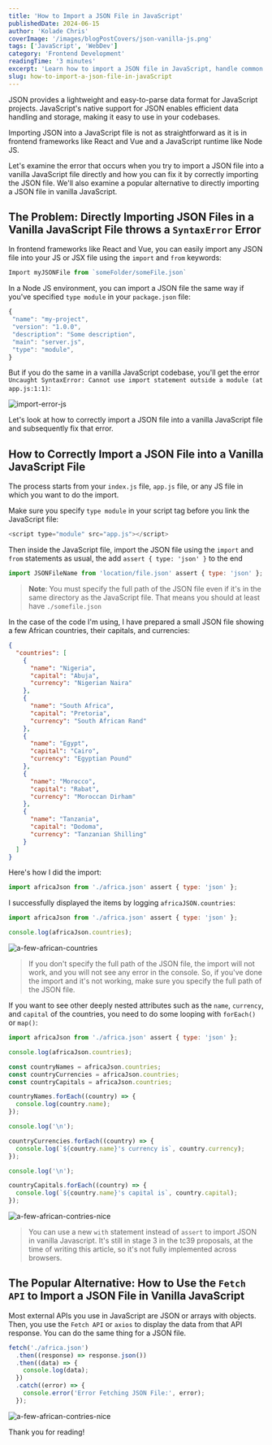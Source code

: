 ```yaml
---
title: 'How to Import a JSON File in JavaScript'
publishedDate: 2024-06-15
author: 'Kolade Chris'
coverImage: '/images/blogPostCovers/json-vanilla-js.png'
tags: ['JavaScript', 'WebDev']
category: 'Frontend Development'
readingTime: '3 minutes'
excerpt: 'Learn how to import a JSON file in JavaScript, handle common errors, and explore a practical alternative.'
slug: how-to-import-a-json-file-in-javaScript
---
```


JSON provides a lightweight and easy-to-parse data format for JavaScript projects. JavaScript's native support for JSON enables efficient data handling and storage, making it easy to use in your codebases.

Importing JSON into a JavaScript file is not as straightforward as it is in frontend frameworks like React and Vue and a JavaScript runtime like Node JS.

Let's examine the error that occurs when you try to import a JSON file into a vanilla JavaScript file directly and how you can fix it by correctly importing the JSON file. We'll also examine a popular alternative to directly importing a JSON file in vanilla JavaScript.

## The Problem: Directly Importing JSON Files in a Vanilla JavaScript File throws a `SyntaxError` Error

In frontend frameworks like React and Vue, you can easily import any JSON file into your JS or JSX file using the `import` and `from` keywords:

```js
Import myJSONFile from `someFolder/someFile.json`
```

In a Node JS environment, you can import a JSON file the same way if you've specified `type module` in your `package.json` file:

```js
{
 "name": "my-project",
 "version": "1.0.0",
 "description": "Some description",
 "main": "server.js",
 "type": "module",
}
```

But if you do the same in a vanilla JavaScript codebase, you'll get the error `Uncaught SyntaxError: Cannot use import statement outside a module (at app.js:1:1)`:

![import-error-js](../../../public/images/blogPostImages/import-json-vanilla-js/import-error.png)

Let's look at how to correctly import a JSON file into a vanilla JavaScript file and subsequently fix that error.

## How to Correctly Import a JSON File into a Vanilla JavaScript File

The process starts from your `index.js` file, `app.js` file, or any JS file in which you want to do the import.

Make sure you specify `type module` in your script tag before you link the JavaScript file:

```js
<script type="module" src="app.js"></script>
```

Then inside the JavaScript file, import the JSON file using the `import` and `from` statements as usual, the add `assert { type: 'json' }` to the end

```js
import JSONFileName from 'location/file.json' assert { type: 'json' };
```

> **Note**: You must specify the full path of the JSON file even if it's in the same directory as the JavaScript file. That means you should at least have `./somefile.json`

In the case of the code I'm using, I have prepared a small JSON file showing a few African countries, their capitals, and currencies:

```json
{
  "countries": [
    {
      "name": "Nigeria",
      "capital": "Abuja",
      "currency": "Nigerian Naira"
    },
    {
      "name": "South Africa",
      "capital": "Pretoria",
      "currency": "South African Rand"
    },
    {
      "name": "Egypt",
      "capital": "Cairo",
      "currency": "Egyptian Pound"
    },
    {
      "name": "Morocco",
      "capital": "Rabat",
      "currency": "Moroccan Dirham"
    },
    {
      "name": "Tanzania",
      "capital": "Dodoma",
      "currency": "Tanzanian Shilling"
    }
  ]
}
```

Here's how I did the import:

```js
import africaJson from './africa.json' assert { type: 'json' };
```

I successfully displayed the items by logging `africaJSON.countries`:

```js ins={3}
import africaJson from './africa.json' assert { type: 'json' };

console.log(africaJson.countries);
```

![a-few-african-countries](../../../public/images/blogPostImages/import-json-vanilla-js/a-few-african-countries.png)

> If you don't specify the full path of the JSON file, the import will not work, and you will not see any error in the console. So, if you've done the import and it's not working, make sure you specify the full path of the JSON file.

If you want to see other deeply nested attributes such as the `name`, `currency`, and `capital` of the countries, you need to do some looping with `forEach()` or `map()`:

```js ins={5-23}
import africaJson from './africa.json' assert { type: 'json' };

console.log(africaJson.countries);

const countryNames = africaJson.countries;
const countryCurrencies = africaJson.countries;
const countryCapitals = africaJson.countries;

countryNames.forEach((country) => {
  console.log(country.name);
});

console.log('\n');

countryCurrencies.forEach((country) => {
  console.log(`${country.name}'s currency is`, country.currency);
});

console.log('\n');

countryCapitals.forEach((country) => {
  console.log(`${country.name}'s capital is`, country.capital);
});
```

![a-few-african-contries-nice](../../../public/images/blogPostImages/import-json-vanilla-js/a-few-african-contries-nice.png)

> You can use a new `with` statement instead of `assert` to import JSON in vanilla Javascript. It's still in stage 3 in the tc39 proposals, at the time of writing this article, so it's not fully implemented across browsers.

## The Popular Alternative: How to Use the `Fetch API` to Import a JSON File in Vanilla JavaScript

Most external APIs you use in JavaScript are JSON or arrays with objects. Then, you use the `Fetch API` or `axios` to display the data from that API response. You can do the same thing for a JSON file.

```js
fetch('./africa.json')
  .then((response) => response.json())
  .then((data) => {
    console.log(data);
  })
  .catch((error) => {
    console.error('Error Fetching JSON File:', error);
  });
```

![a-few-african-contries-nice](../../../public/images/blogPostImages/import-json-vanilla-js/a-few-african-counties-fetch.png)

Thank you for reading!
